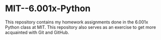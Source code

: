 # MIT--6.001x-Python
This repository contains my homework assignments done in the 6.001x Python class at MIT. This repository also serves as an exercise to get more acquainted with Git and GitHub.